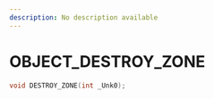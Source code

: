 ```yaml
---
description: No description available 
---
```


# OBJECT\_DESTROY_ZONE

```cpp
void DESTROY_ZONE(int _Unk0);
```